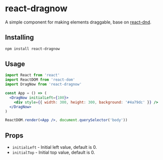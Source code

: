 # react-dragnow

A simple component for making elements draggable, base on [react-dnd](https://www.npmjs.com/package/react-dnd).

## Installing

```sh
npm install react-dragnow
```

## Usage

```jsx
import React from 'react'
import ReactDOM from 'react-dom'
import DragNow from 'react-dragnow'

const App = () => (
  <DragNow initialLeft={100}>
    <div style={{ width: 300, height: 300, background: '#4a79dc' }} />
  </DragNow>
)

ReactDOM.render(<App />, document.querySelector('body'))
```

## Props

* `initialLeft` - Initial left value, default is 0.
* `initialTop` - Initial top value, default is 0.